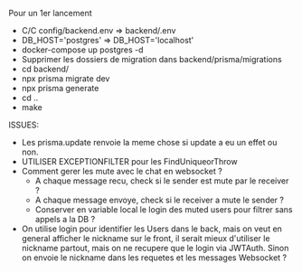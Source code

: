 Pour un 1er lancement
- C/C config/backend.env => backend/.env
- DB_HOST='postgres' => DB_HOST='localhost'
- docker-compose up postgres -d
- Supprimer les dossiers de migration dans backend/prisma/migrations
- cd backend/
- npx prisma migrate dev
- npx prisma generate
- cd ..
- make


ISSUES:
- Les prisma.update renvoie la meme chose si update a eu un effet ou non.
- UTILISER EXCEPTIONFILTER pour les FindUniqueorThrow
- Comment gerer les mute avec le chat en websocket ?
	- A chaque message recu, check si le sender est mute par le receiver ?
	- A chaque message envoye, check si le receiver a mute le sender ?
	- Conserver en variable local le login des muted users pour filtrer sans appels a la DB ?
- On utilise login pour identifier les Users dans le back, mais on veut en general afficher le nickname sur le front, il serait mieux d'utiliser le nickname partout, mais on ne recupere que le login via JWTAuth. Sinon on envoie le nickname dans les requetes et les messages Websocket ?